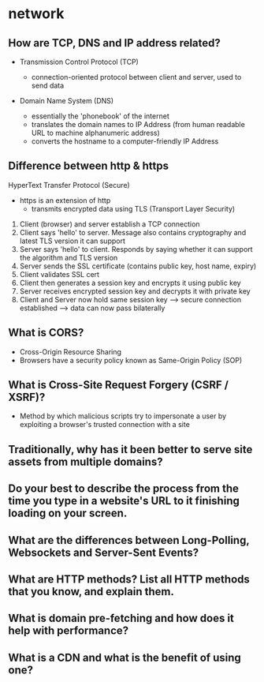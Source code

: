 # network

## How are TCP, DNS and IP address related?

- Transmission Control Protocol (TCP)

  - connection-oriented protocol between client and server, used to send data

- Domain Name System (DNS)
  - essentially the 'phonebook' of the internet
  - translates the domain names to IP Address (from human readable URL to machine alphanumeric address)
  - converts the hostname to a computer-friendly IP Address

## Difference between http & https

HyperText Transfer Protocol (Secure)

- https is an extension of http
  - transmits encrypted data using TLS (Transport Layer Security)

1. Client (browser) and server establish a TCP connection
2. Client says 'hello' to server. Message also contains cryptography and latest TLS version it can support
3. Server says 'hello' to client. Responds by saying whether it can support the algorithm and TLS version
4. Server sends the SSL certificate (contains public key, host name, expiry)
5. Client validates SSL cert
6. Client then generates a session key and encrypts it using public key
7. Server receives encrypted session key and decrypts it with private key
8. Client and Server now hold same session key --> secure connection established --> data can now pass bilaterally

## What is CORS?

- Cross-Origin Resource Sharing
- Browsers have a security policy known as Same-Origin Policy (SOP)

## What is Cross-Site Request Forgery (CSRF / XSRF)?

- Method by which malicious scripts try to impersonate a user by exploiting a browser's trusted connection with a site

## Traditionally, why has it been better to serve site assets from multiple domains?

## Do your best to describe the process from the time you type in a website's URL to it finishing loading on your screen.

## What are the differences between Long-Polling, Websockets and Server-Sent Events?

## What are HTTP methods? List all HTTP methods that you know, and explain them.

## What is domain pre-fetching and how does it help with performance?

## What is a CDN and what is the benefit of using one?
